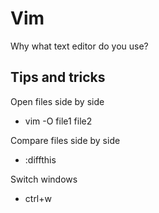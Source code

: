 Vim
===

Why what text editor do you use?

Tips and tricks
---------------

Open files side by side
- vim -O file1 file2

Compare files side by side
- :diffthis

Switch windows
- ctrl+w
